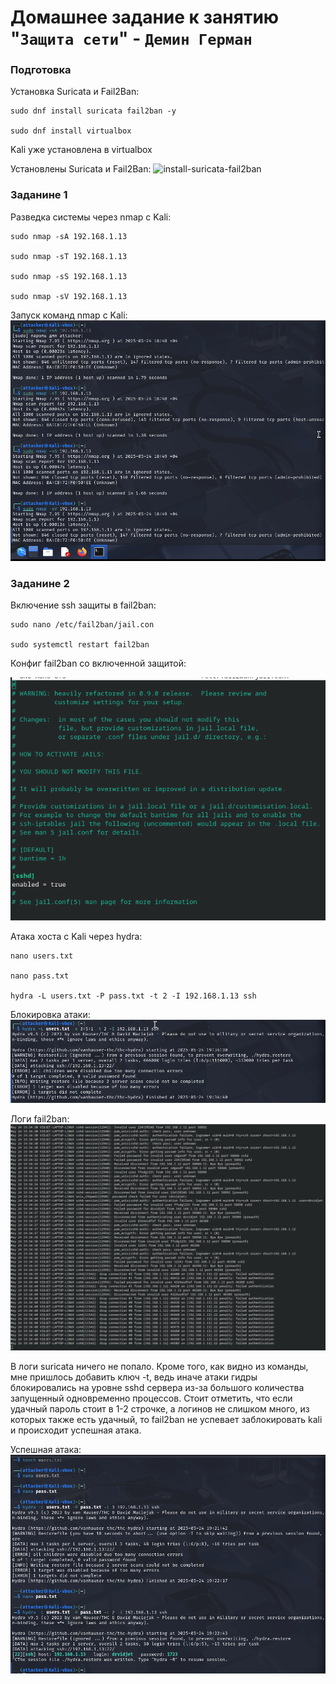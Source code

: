 # Домашнее задание к занятию "`Защита сети`" - `Демин Герман`

### Подготовка

Установка Suricata и Fail2Ban:

```
sudo dnf install suricata fail2ban -y

sudo dnf install virtualbox
```

Kali уже установлена в virtualbox

Установлены Suricata и Fail2Ban:
![install-suricata-fail2ban](/img/install-suricata-fail2ban)

### Заданине 1

Разведка системы через nmap с Kali:

```
sudo nmap -sA 192.168.1.13

sudo nmap -sT 192.168.1.13

sudo nmap -sS 192.168.1.13

sudo nmap -sV 192.168.1.13
```

Запуск команд nmap с Kali:
![nmap](/img/nmap.png)

### Заданине 2

Включение ssh защиты в fail2ban:

```
sudo nano /etc/fail2ban/jail.con

sudo systemctl restart fail2ban 
```

Конфиг fail2ban со включенной защитой:

![fail2ban-enable-ssh](/img/fail2ban-enable-ssh.png)

Атака хоста с Kali через hydra:

```
nano users.txt

nano pass.txt

hydra -L users.txt -P pass.txt -t 2 -I 192.168.1.13 ssh
```

Блокировка атаки:
![block-kali](/img/block-kali.png)

Логи fail2ban:
![ban](/img/ban.png)

В логи suricata ничего не попало. Кроме того, как видно из команды, мне пришлось добавить ключ -t, ведь иначе атаки гидры блокировались на уровне sshd сервера из-за большого количества запущенный одновременно процессов. Стоит отметить, что если удачный пароль стоит в 1-2 строчке, а логинов не слишком много, из которых также есть удачный, то fail2ban не успевает заблокировать kali и происходит успешная атака.

Успешная атака:
![access](/img/access.png)
